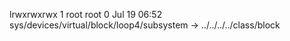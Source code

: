 lrwxrwxrwx 1 root root 0 Jul 19 06:52 sys/devices/virtual/block/loop4/subsystem -> ../../../../class/block
